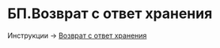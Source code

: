 # БП.Возврат с ответ хранения



Инструкции -> [Возврат с ответ хранения](../../../uchet/otvet-khranenie/vozvrat-s-otvet-khraneniya.md)
